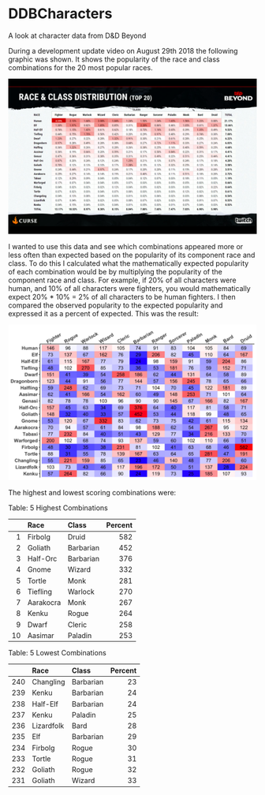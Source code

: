 # DDBCharacters
A look at character data from D&amp;D Beyond


During a development update video on August 29th 2018 the following graphic was shown. It shows the popularity of the race and class combinations for the 20 most popular races.

![DDB screenshot](https://github.com/KyleOfCanada/DDBCharacters/raw/writeREADME/data/Screen%20Shot%202018-08-31%20at%2011.05.47%20PM.png)

I wanted to use this data and see which combinations appeared more or less often than expected based on the popularity of its component race and class. To do this I calculated what the mathematically expected popularity of each combination would be by multiplying the popularity of the component race and class. For example, if 20% of all characters were human, and 10% of all characters were fighters, you would mathematically expect 20% * 10% = 2% of all characters to be human fighters. I then compared the observed popularity to the expected popularity and expressed it as a percent of expected. This was the result:


![Scores](https://github.com/KyleOfCanada/DDBCharacters/raw/writeREADME/plots/DDB%20uniqueness%20scores.png)

The highest and lowest scoring combinations were:

Table: 5 Highest Combinations

|   |Race      |Class     | Percent|
|--:|:---------|:---------|-------:|
|  1|Firbolg   |Druid     |     582|
|  2|Goliath   |Barbarian |     452|
|  3|Half-Orc  |Barbarian |     376|
|  4|Gnome     |Wizard    |     332|
|  5|Tortle    |Monk      |     281|
|  6|Tiefling  |Warlock   |     270|
|  7|Aarakocra |Monk      |     267|
|  8|Kenku     |Rogue     |     264|
|  9|Dwarf     |Cleric    |     258|
| 10|Aasimar   |Paladin   |     253|

Table: 5 Lowest Combinations

|    |Race       |Class     | Percent|
|---:|:----------|:---------|-------:|
| 240|Changling  |Barbarian |      23|
| 239|Kenku      |Barbarian |      24|
| 238|Half-Elf   |Barbarian |      24|
| 237|Kenku      |Paladin   |      25|
| 236|Lizardfolk |Bard      |      28|
| 235|Elf        |Barbarian |      29|
| 234|Firbolg    |Rogue     |      30|
| 233|Tortle     |Rogue     |      31|
| 232|Goliath    |Rogue     |      32|
| 231|Goliath    |Wizard    |      33|
